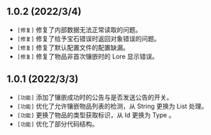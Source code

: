 ## 1.0.2 (2022/3/4)
- `[修复]` 修复了内部数据无法正常读取的问题。
- `[修复]` 修复了给予宝石错误时返回对象错误的问题。
- `[修复]` 修复了默认配置文件的配置缺漏。
- `[修复]` 修复了物品非首次镶嵌时的 Lore 显示错误。

## 1.0.1 (2022/3/3)
- `[功能]` 添加了镶嵌成功时的公告与是否发送公告的开关。
- `[功能]` 优化了允许镶嵌物品列表的检测，从 String 更换为 List 处理。
- `[功能]` 更换了物品的类型获取标识，从 Id 更换为 Type 。
- `[功能]` 优化了部分代码结构。